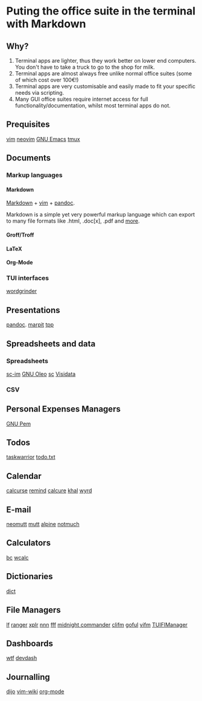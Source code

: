 # Puting the office suite in the terminal with Markdown

## Why?

1. Terminal apps are lighter, thus they work better on lower end computers. You don't have to take a truck to go to the shop for milk.
2. Terminal apps are almost always free unlike normal office suites (some of which cost over 100€!)
3. Terminal apps are very customisable and easily made to fit your specific needs via scripting.
4. Many GUI office suites require internet access for full functionality/documentation, whilst most terminal apps do not.

## Prequisites

[vim]()
[neovim]()
[GNU Emacs]()
[tmux]()

## Documents

### Markup languages

#### Markdown

[Markdown](https://pandoc.org/MANUAL.html#pandocs-markdown) + [vim](https://github.com/neovim/neovim) +  [pandoc](https://pandoc.org).

Markdown is a simple yet very powerful markup language which can export to many file formats like .html, .doc[x], .pdf and [more](https://pandoc.org#about-pandoc).

#### Groff/Troff

#### LaTeX

#### Org-Mode

### TUI interfaces

[wordgrinder](https://cowlark.com/wordgrinder/)

## Presentations

[pandoc](https://pandoc.org).
[marpit](https://github.com/marp-team/marp-cli)
[tpp](https://github.com/cbbrowne/tpp)

## Spreadsheets and data

### Spreadsheets

[sc-im](https://github.com/andmarti1424/sc-im)
[GNU Oleo](https://www.gnu.org/software/oleo/)
[sc](https://github.com/erithmetic/sc)
[Visidata](https://www.visidata.org)

### CSV

## Personal Expenses Managers

[GNU Pem](https://www.gnu.org/software/pem/)

## Todos

[taskwarrior]()
[todo.txt]()

## Calendar

[calcurse]()
[remind](https://linux.die.net/man/1/remind)
[calcure](https://github.com/anufrievroman/calcure)
[khal](https://github.com/pimutils/khal)
[wyrd]()

## E-mail

[neomutt](https://neomutt.org)
[mutt](http://www.mutt.org)
[alpine]()
[notmuch](https://notmuchmail.org)

## Calculators

[bc](https://www.gnu.org/software/bc/bc.html)
[wcalc](http://w-calc.sourceforge.net)

## Dictionaries

[dict](https://sourceforge.net/projects/dict/files/)

## File Managers

[lf]()
[ranger]()
[xplr](https://xplr.dev)
[nnn](https://github.com/jarun/nnn)
[fff](https://github.com/dylanaraps/fff)
[midnight commander](https://midnight-commander.org)
[clifm](https://github.com/leo-arch/clifm)
[goful](https://github.com/anmitsu/goful)
[vifm](https://vifm.info/)
[TUIFIManager](https://github.com/GiorgosXou/TUIFIManager)

## Dashboards

[wtf](https://wtfutil.com)
[devdash](https://thedevdash.com)

## Journalling

[dijo](https://github.com/nerdypepper/dijo)
[vim-wiki]()
[org-mode]()
